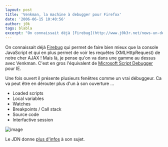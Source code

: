 ```yaml
---
layout: post
title: 'Venkman, la machine à debugger pour Firefox'
date: '2006-06-15 10:40:56'
author: j0k
tags: blabla
excerpt: "On connaissait déjà [Firebug](http://www.j0k3r.net/news-un-debugger-dans-la-nouvelle-version-0-4-de-firebug-1311.html) qui permet de faire bien mieux que la console JavaScript et qui en plus permet de voir les requêtes (XMLHttpRequest) de notre cher AJAX !     \nMais là, je pense qu'on va dans une gamme au dessus avec Venkman. C'est en gros l'équivalent de      …"
---
```


On connaissait déjà [Firebug](http://www.j0k3r.net/news-un-debugger-dans-la-nouvelle-version-0-4-de-firebug-1311.html) qui permet de faire bien mieux que la console JavaScript et qui en plus permet de voir les requêtes (XMLHttpRequest) de notre cher AJAX !
Mais là, je pense qu'on va dans une gamme au dessus avec Venkman. C'est en gros l'équivalent de [Microsoft Script Debugger](http://www.j0k3r.net/chtit-truc-un-debugger-pour-ie-40.html) pour IE.

Une fois ouvert il présente plusieurs fenêtres comme un vrai débuggeur. Ca va peut être en dérouter plus d'un à son ouverture ...
* Loaded scripts
* Local variables
* Watches
* Breakpoints / Call stack
* Source code
* Interfactive session

 ![image](https://developpeur.journaldunet.com/exemples/firefox/venkman-01.jpg)

Le JDN donne [plus d'infos](http://developpeur.journaldunet.com/tutoriel/out/060529-extension-firefox-venkman-debogeur-javascript.shtml) à son sujet.
